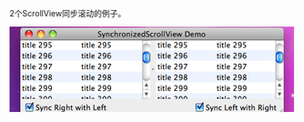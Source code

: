 2个ScrollView同步滚动的例子。

![snapshot.png](https://github.com/keefo/SyncScrollView/raw/master/snapshot.png "Snapshot")